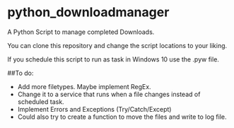 # python_downloadmanager
A Python Script to manage completed Downloads.

You can clone this repository and change the script locations to your liking.

If you schedule this script to run as task in Windows 10 use the .pyw file.

##To do:
- Add more filetypes. Maybe implement RegEx.
- Change it to a service that runs when a file changes instead of scheduled task.
- Implement Errors and Exceptions (Try/Catch/Except)
- Could also try to create a function to move the files and write to log file. 
